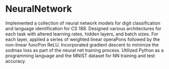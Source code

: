 # NeuralNetwork

Implemented a collection of neural network models for digit classification and language identification for CS 188.
Designed various architectures for each task with altered learning rates, hidden layers, and batch sizes.
For each layer, applied a series of weighted linear operaPons followed by the non-linear funcPon ReLU.
Incorporated gradient descent to minimize the sodmax loss as part of the neural net training process. 
Utilized Python as a programming language and the MNIST dataset for NN training and test accuracy.

